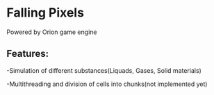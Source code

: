 # Falling Pixels

Powered by Orion game engine

## Features:

-Simulation of different substances(Liquads, Gases, Solid materials)

-Multithreading and division of cells into chunks(not implemented yet)

